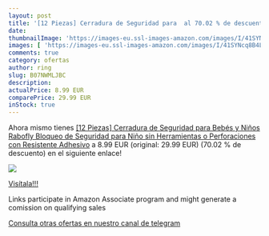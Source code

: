 ```yaml
---
layout: post
title: '[12 Piezas] Cerradura de Seguridad para  al 70.02 % de descuento'
date: 
thumbnailImage: 'https://images-eu.ssl-images-amazon.com/images/I/41SYNcq8B4L._SL200_.jpg'
images: [ 'https://images-eu.ssl-images-amazon.com/images/I/41SYNcq8B4L._SL200_.jpg' ]
comments: true
category: ofertas
author: ring
slug: B07NWMLJBC
description:
actualPrice: 8.99 EUR
comparePrice: 29.99 EUR
inStock: true
---
```


Ahora mismo tienes [[12 Piezas] Cerradura de Seguridad para Bebés y Niños  Rabofly Bloqueo de Seguridad para Niño  sin Herramientas o Perforaciones  con Resistente Adhesivo](https://www.amazon.es/dp/B07NWMLJBC/?tag=tolees-21) a 8.99 EUR (original: 29.99 EUR) (70.02 %  de descuento) en el siguiente enlace!

[![](https://images-eu.ssl-images-amazon.com/images/I/41SYNcq8B4L._SL200_.jpg)](https://www.amazon.es/dp/B07NWMLJBC/?tag=tolees-21)

[Visítala!!!](https://www.amazon.es/dp/B07NWMLJBC/?tag=tolees-21)

Links participate in Amazon Associate program and might generate a comission on qualifying sales

[Consulta otras ofertas en nuestro canal de telegram](https://t.me/s/ofertas25)
